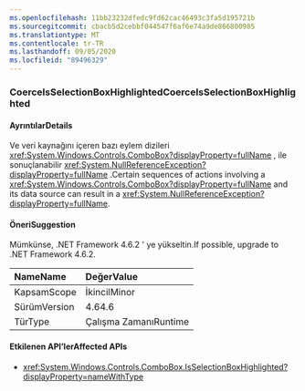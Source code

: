 ```yaml
---
ms.openlocfilehash: 11bb23232dfedc9fd62cac46493c3fa5d195721b
ms.sourcegitcommit: cbacb5d2cebbf044547f6af6e74a9de866800985
ms.translationtype: MT
ms.contentlocale: tr-TR
ms.lasthandoff: 09/05/2020
ms.locfileid: "89496329"
---
```

### <a name="coerceisselectionboxhighlighted"></a><span data-ttu-id="62151-101">CoerceIsSelectionBoxHighlighted</span><span class="sxs-lookup"><span data-stu-id="62151-101">CoerceIsSelectionBoxHighlighted</span></span>

#### <a name="details"></a><span data-ttu-id="62151-102">Ayrıntılar</span><span class="sxs-lookup"><span data-stu-id="62151-102">Details</span></span>

<span data-ttu-id="62151-103">Ve veri kaynağını içeren bazı eylem dizileri <xref:System.Windows.Controls.ComboBox?displayProperty=fullName> , ile sonuçlanabilir <xref:System.NullReferenceException?displayProperty=fullName> .</span><span class="sxs-lookup"><span data-stu-id="62151-103">Certain sequences of actions involving a <xref:System.Windows.Controls.ComboBox?displayProperty=fullName> and its data source can result in a <xref:System.NullReferenceException?displayProperty=fullName>.</span></span>

#### <a name="suggestion"></a><span data-ttu-id="62151-104">Öneri</span><span class="sxs-lookup"><span data-stu-id="62151-104">Suggestion</span></span>

<span data-ttu-id="62151-105">Mümkünse, .NET Framework 4.6.2 ' ye yükseltin.</span><span class="sxs-lookup"><span data-stu-id="62151-105">If possible, upgrade to .NET Framework 4.6.2.</span></span>

| <span data-ttu-id="62151-106">Name</span><span class="sxs-lookup"><span data-stu-id="62151-106">Name</span></span>    | <span data-ttu-id="62151-107">Değer</span><span class="sxs-lookup"><span data-stu-id="62151-107">Value</span></span>       |
|:--------|:------------|
| <span data-ttu-id="62151-108">Kapsam</span><span class="sxs-lookup"><span data-stu-id="62151-108">Scope</span></span>   |<span data-ttu-id="62151-109">İkincil</span><span class="sxs-lookup"><span data-stu-id="62151-109">Minor</span></span>|
|<span data-ttu-id="62151-110">Sürüm</span><span class="sxs-lookup"><span data-stu-id="62151-110">Version</span></span>|<span data-ttu-id="62151-111">4.6</span><span class="sxs-lookup"><span data-stu-id="62151-111">4.6</span></span>|
|<span data-ttu-id="62151-112">Tür</span><span class="sxs-lookup"><span data-stu-id="62151-112">Type</span></span>|<span data-ttu-id="62151-113">Çalışma Zamanı</span><span class="sxs-lookup"><span data-stu-id="62151-113">Runtime</span></span>|

#### <a name="affected-apis"></a><span data-ttu-id="62151-114">Etkilenen API’ler</span><span class="sxs-lookup"><span data-stu-id="62151-114">Affected APIs</span></span>

- <xref:System.Windows.Controls.ComboBox.IsSelectionBoxHighlighted?displayProperty=nameWithType>

<!--

#### Affected APIs

- `P:System.Windows.Controls.ComboBox.IsSelectionBoxHighlighted`

-->
